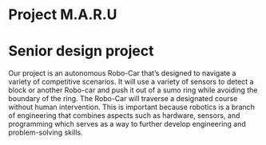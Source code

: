# Project M.A.R.U
# Senior design project
Our project is an autonomous Robo-Car that’s designed to navigate a variety of competitive scenarios. It will use a variety of sensors to detect a block or another Robo-car and push it out of a sumo ring while avoiding the boundary of the ring. The Robo-Car will traverse a designated course without human intervention. This is important because robotics is a branch of engineering that combines aspects such as hardware, sensors, and programming which serves as a way to further develop engineering and problem-solving skills.  
